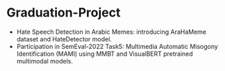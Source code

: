 # Graduation-Project
* Hate Speech Detection in Arabic Memes: introducing AraHaMeme dataset and HateDetector model. 
* Participation in SemEval-2022 Task5: Multimedia Automatic Misogony Identification (MAMI) using MMBT and VisualBERT pretrained multimodal models.
